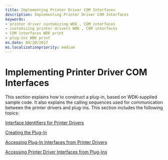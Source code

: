 ```yaml
---
title: Implementing Printer Driver COM Interfaces
description: Implementing Printer Driver COM Interfaces
keywords:
- printer driver customizing WDK , COM interfaces
- customizing printer drivers WDK , COM interfaces
- COM interfaces WDK print
- plug-ins WDK print
ms.date: 04/20/2017
ms.localizationpriority: medium
---
```


# Implementing Printer Driver COM Interfaces





This section explains how to construct a plug-in, based on WDK-supplied sample code. It also explains the calling sequences used for communication between the printer drivers and plug-ins. This section includes the following topics:

[Interface Identifiers for Printer Drivers](interface-identifiers-for-printer-drivers.md)

[Creating the Plug-In](creating-the-plug-in.md)

[Accessing Plug-In Interfaces from Printer Drivers](accessing-plug-in-interfaces-from-printer-drivers.md)

[Accessing Printer Driver Interfaces from Plug-Ins](accessing-printer-driver-interfaces-from-plug-ins.md)

 

 




